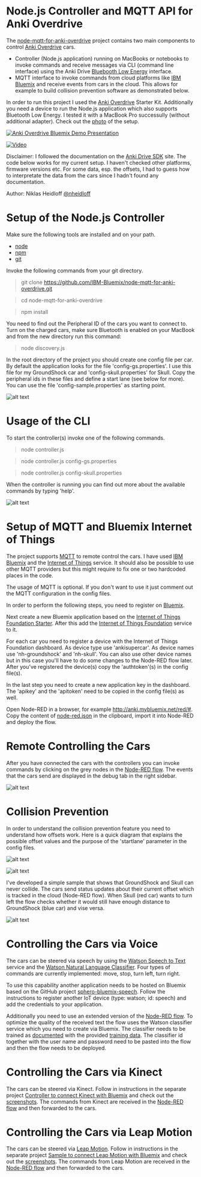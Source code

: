 Node.js Controller and MQTT API for Anki Overdrive
================================================================================

The [node-mqtt-for-anki-overdrive](https://github.com/IBM-Bluemix/node-mqtt-for-anki-overdrive) project contains two main components to control [Anki Overdrive](https://anki.com/) cars. 

* Controller (Node.js application) running on MacBooks or notebooks to invoke commands and receive messages via CLI (command line interface) using the Anki Drive [Bluebooth Low Energy](http://developer.anki.com/drive-sdk/docs/programming-guide) interface.
* MQTT interface to invoke commands from cloud platforms like [IBM Bluemix](https://bluemix.net) and receive events from cars in the cloud. This allows for example to build collision prevention software as demonstrated below.

In order to run this project I used the [Anki Overdrive](https://anki.com/en-us/overdrive/starter-kit) Starter Kit. Additionally you need a device to run the Node.js application which also supports Bluetooth Low Energy. I tested it with a MacBook Pro successully (without additional adapter). Check out the [photo](https://raw.githubusercontent.com/IBM-Bluemix/node-mqtt-for-anki-overdrive/master/screenshots/photo.jpg) of the setup.

[![Anki Overdrive Bluemix Demo Presentation](https://raw.githubusercontent.com/IBM-Bluemix/node-mqtt-for-anki-overdrive/master/screenshots/deck.png)](http://www.slideshare.net/niklasheidloff/ibm-bluemix-demo-with-anki-overdrive-cars)

[![Video](https://raw.githubusercontent.com/IBM-Bluemix/node-mqtt-for-anki-overdrive/master/screenshots/video.jpg)](https://www.youtube.com/watch?v=Wo4zeQxxOOI)

Disclaimer: I followed the documentation on the [Anki Drive SDK](http://developer.anki.com/drive-sdk/docs/programming-guide) site. The code below works for my current setup. I haven't checked other platforms, firmware versions etc. For some data, esp. the offsets, I had to guess how to interpretate the data from the cars since I hadn't found any documentation.

Author: Niklas Heidloff [@nheidloff](http://twitter.com/nheidloff)


Setup of the Node.js Controller
================================================================================

Make sure the following tools are installed and on your path.

* [node](https://nodejs.org/en/download/)
* [npm](https://docs.npmjs.com/getting-started/installing-node)
* [git](https://git-scm.com/downloads)

Invoke the following commands from your git directory.

> git clone https://github.com/IBM-Bluemix/node-mqtt-for-anki-overdrive.git

> cd node-mqtt-for-anki-overdrive

> npm install

You need to find out the Peripheral ID of the cars you want to connect to. Turn on the charged cars, make sure Bluetooth is enabled on your MacBook and from the new directory run this command:

> node discovery.js

In the root directory of the project you should create one config file per car. By default the application looks for the file 'config-gs.properties'. I use this file for my GroundShock car and 'config-skull.properties' for Skull. Copy the peripheral ids in these files and define a start lane (see below for more). You can use the file 'config-sample.properties' as starting point.

![alt text](https://raw.githubusercontent.com/IBM-Bluemix/node-mqtt-for-anki-overdrive/master/screenshots/config-sample.png "Configuration")


Usage of the CLI
================================================================================

To start the controller(s) invoke one of the following commands.

> node controller.js

> node controller.js config-gs.properties

> node controller.js config-skull.properties

When the controller is running you can find out more about the available commands by typing 'help'.

![alt text](https://raw.githubusercontent.com/IBM-Bluemix/node-mqtt-for-anki-overdrive/master/screenshots/cli.png "CLI")


Setup of MQTT and Bluemix Internet of Things
================================================================================

The project supports [MQTT](http://mqtt.org/) to remote control the cars. I have used [IBM Bluemix](https://bluemix.net) and the [Internet of Things](https://console.ng.bluemix.net/catalog/internet-of-things/) service. It should also be possible to use other MQTT providers but this might require to fix one or two hardcoded places in the code.

The usage of MQTT is optional. If you don't want to use it just comment out the MQTT configuration in the config files.

In order to perform the following steps, you need to register on [Bluemix](https://bluemix.net).

Next create a new Bluemix application based on the [Internet of Things Foundation Starter](https://console.ng.bluemix.net/catalog/starters/internet-of-things-foundation-starter/). After this add the [Internet of Things Foundation](https://console.ng.bluemix.net/catalog/services/internet-of-things-foundation/) service to it.

For each car you need to register a device with the Internet of Things Foundation dashboard. As device type use 'ankisupercar'. As device names use 'nh-groundshock' and 'nh-skull'. You can also use other device names but in this case you'll have to do some changes to the Node-RED flow later. After you've registered the device(s) copy the 'authtoken'(s) in the config file(s).

In the last step you need to create a new application key in the dashboard. The 'apikey' and the 'apitoken' need to be copied in the config file(s) as well.

Open Node-RED in a browser, for example http://anki.mybluemix.net/red/#. Copy the content of [node-red.json](https://github.com/IBM-Bluemix/node-mqtt-for-anki-overdrive/blob/master/node-red.json) in the clipboard, import it into Node-RED and deploy the flow.


Remote Controlling the Cars
================================================================================

After you have connected the cars with the controllers you can invoke commands by clicking on the grey nodes in the [Node-RED flow](https://github.com/IBM-Bluemix/node-mqtt-for-anki-overdrive/blob/master/node-red.json). The events that the cars send are displayed in the debug tab in the right sidebar.

![alt text](https://raw.githubusercontent.com/IBM-Bluemix/node-mqtt-for-anki-overdrive/master/screenshots/node-red-flow.png "Node-RED")


Collision Prevention
================================================================================

In order to understand the collision prevention feature you need to understand how offsets work. Here is a quick diagram that explains the possible offset values and the purpose of the 'startlane' parameter in the config files.

![alt text](https://raw.githubusercontent.com/IBM-Bluemix/node-mqtt-for-anki-overdrive/master/screenshots/offset.jpg "Offset")

![alt text](https://raw.githubusercontent.com/IBM-Bluemix/node-mqtt-for-anki-overdrive/master/screenshots/tracks.jpg "Tracks")

I've developed a simple sample that shows that GroundShock and Skull can never collide. The cars send status updates about their current offset which is tracked in the cloud (Node-RED flow). When Skull (red car) wants to turn left the flow checks whether it would still have enough distance to GroundShock (blue car) and vise versa.

![alt text](https://raw.githubusercontent.com/IBM-Bluemix/node-mqtt-for-anki-overdrive/master/screenshots/collision-prevention2.png "Collision Prevention")


Controlling the Cars via Voice
================================================================================

The cars can be steered via speech by using the [Watson Speech to Text](http://www.ibm.com/smarterplanet/us/en/ibmwatson/developercloud/speech-to-text.html) service and the [Watson Natural Language Classifier](http://www.ibm.com/smarterplanet/us/en/ibmwatson/developercloud/nl-classifier.html). Four types of commands are currently implemented: move, stop, turn left, turn right.

To use this capability another application needs to be hosted on Bluemix based on the GitHub project [sphero-bluemix-speech](https://github.com/IBM-Bluemix/sphero-bluemix-speech). Follow the instructions to register another IoT device (type: watson; id: speech) and add the credentials to your application.

Additionally you need to use an extended version of the [Node-RED flow](https://github.com/IBM-Bluemix/node-mqtt-for-anki-overdrive/blob/master/node-red-speech.json). To optimize the quality of the received text the flow uses the Watson classifier service which you need to create via Bluemix. The classifier needs to be trained as [documented](http://heidloff.net/article/Classify-Natural-Language-with-ibm-Watson) with the provided [training data](https://github.com/IBM-Bluemix/node-mqtt-for-anki-overdrive/blob/master/data_train.csv). The classifier id together with the user name and password need to be pasted into the flow and then the flow needs to be deployed.


Controlling the Cars via Kinect
================================================================================

The cars can be steered via Kinect. Follow in instructions in the separate project [Controller to connect Kinect with Bluemix](https://github.com/IBM-Bluemix/controller-kinect-bluemix) and check out the [screenshots](https://github.com/IBM-Bluemix/controller-kinect-bluemix/tree/master/screenshots). The commands from Kinect are received in the [Node-RED flow](https://github.com/IBM-Bluemix/node-mqtt-for-anki-overdrive/blob/master/node-red-speech-kinect.json) and then forwarded to the cars.


Controlling the Cars via Leap Motion
================================================================================

The cars can be steered via [Leap Motion](https://www.leapmotion.com/product/desktop). Follow in instructions in the separate project [Sample to connect Leap Motion with Bluemix](https://github.com/IBM-Bluemix/sample-leapmotion-bluemix) and check out the [screenshots](https://github.com/IBM-Bluemix/sample-leapmotion-bluemix/tree/master/screenshots). The commands from Leap Motion are received in the [Node-RED flow](https://github.com/IBM-Bluemix/node-mqtt-for-anki-overdrive/blob/master/node-red-speech-kinect-leap.json) and then forwarded to the cars.